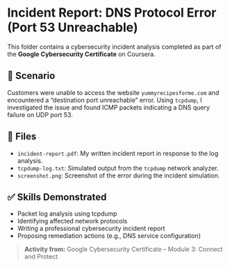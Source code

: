 # Incident Report: DNS Protocol Error (Port 53 Unreachable)

This folder contains a cybersecurity incident analysis completed as part of the **Google Cybersecurity Certificate** on Coursera.

## 🧠 Scenario

Customers were unable to access the website `yummyrecipesforme.com` and encountered a “destination port unreachable” error. Using `tcpdump`, I investigated the issue and found ICMP packets indicating a DNS query failure on UDP port 53.

## 📄 Files

- `incident-report.pdf`: My written incident report in response to the log analysis.
- `tcpdump-log.txt`: Simulated output from the `tcpdump` network analyzer.
- `screenshot.png`: Screenshot of the error during the incident simulation.

## ✅ Skills Demonstrated

- Packet log analysis using tcpdump
- Identifying affected network protocols
- Writing a professional cybersecurity incident report
- Proposing remediation actions (e.g., DNS service configuration)

> **Activity from:** Google Cybersecurity Certificate – Module 3: Connect and Protect
